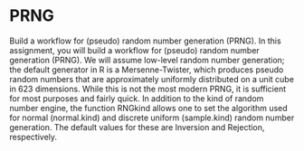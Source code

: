 # PRNG
Build a workflow for (pseudo) random number generation (PRNG).
In this assignment, you will build a workflow for (pseudo) random number generation (PRNG). We will assume low-level random number generation; the default generator in R is a Mersenne-Twister, which produces pseudo random numbers that are approximately uniformly distributed on a unit cube in 623 dimensions. While this is not the most modern PRNG, it is sufficient for most purposes and fairly quick. In addition to the kind of random number engine, the function RNGkind allows one to set the algorithm used for normal (normal.kind) and discrete uniform (sample.kind) random number generation. The default values for these are Inversion and Rejection, respectively.
